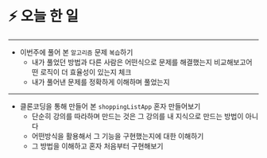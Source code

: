 # ⚡️ 오늘 한 일

---

- 이번주에 풀어 본 `알고리즘` 문제 `복습`하기
    - 내가 풀었던 방법과 다른 사람은 어떤식으로 문제를 해결했는지 비교해보고어떤 로직이 더 효율성이 있는지 체크
    - 내가 풀어낸 문제를 정확하게 이해하며 풀었는지

---

- 클론코딩을 통해 만들어 본 `shoppingListApp` 혼자 만들어보기
    - 단순히 강의를 따라하며 만드는 것은 그 강의를 내 지식으로 만드는 방법이 아니다
    - 어떤방식을 활용해서 그 기능을 구현했는지에 대한 이해하기
    - 그 방법을 이해하고 혼자 처음부터 구현해보기